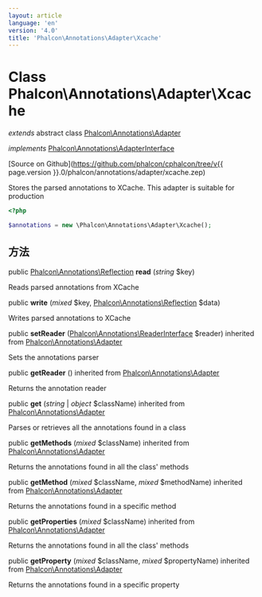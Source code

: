 ```yaml
---
layout: article
language: 'en'
version: '4.0'
title: 'Phalcon\Annotations\Adapter\Xcache'
---
```

# Class **Phalcon\Annotations\Adapter\Xcache**

*extends* abstract class [Phalcon\Annotations\Adapter](Phalcon_Annotations_Adapter)

*implements* [Phalcon\Annotations\AdapterInterface](Phalcon_Annotations_AdapterInterface)

[Source on Github](https://github.com/phalcon/cphalcon/tree/v{{ page.version }}.0/phalcon/annotations/adapter/xcache.zep)

Stores the parsed annotations to XCache. This adapter is suitable for production

```php
<?php

$annotations = new \Phalcon\Annotations\Adapter\Xcache();

```

## 方法

public [Phalcon\Annotations\Reflection](Phalcon_Annotations_Reflection) **read** (*string* $key)

Reads parsed annotations from XCache

public **write** (*mixed* $key, [Phalcon\Annotations\Reflection](Phalcon_Annotations_Reflection) $data)

Writes parsed annotations to XCache

public **setReader** ([Phalcon\Annotations\ReaderInterface](Phalcon_Annotations_ReaderInterface) $reader) inherited from [Phalcon\Annotations\Adapter](Phalcon_Annotations_Adapter)

Sets the annotations parser

public **getReader** () inherited from [Phalcon\Annotations\Adapter](Phalcon_Annotations_Adapter)

Returns the annotation reader

public **get** (*string* | *object* $className) inherited from [Phalcon\Annotations\Adapter](Phalcon_Annotations_Adapter)

Parses or retrieves all the annotations found in a class

public **getMethods** (*mixed* $className) inherited from [Phalcon\Annotations\Adapter](Phalcon_Annotations_Adapter)

Returns the annotations found in all the class' methods

public **getMethod** (*mixed* $className, *mixed* $methodName) inherited from [Phalcon\Annotations\Adapter](Phalcon_Annotations_Adapter)

Returns the annotations found in a specific method

public **getProperties** (*mixed* $className) inherited from [Phalcon\Annotations\Adapter](Phalcon_Annotations_Adapter)

Returns the annotations found in all the class' methods

public **getProperty** (*mixed* $className, *mixed* $propertyName) inherited from [Phalcon\Annotations\Adapter](Phalcon_Annotations_Adapter)

Returns the annotations found in a specific property
